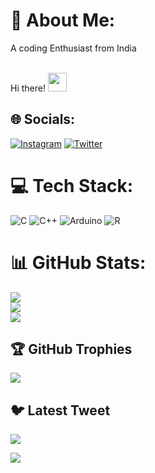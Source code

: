 # 💫 About Me:
A coding Enthusiast from India

<br>Hi there! <img src="https://user-images.githubusercontent.com/42378118/110234147-e3259600-7f4e-11eb-95be-0c4047144dea.gif" width="30"><br>
  

## 🌐 Socials:
[![Instagram](https://img.shields.io/badge/Instagram-%23E4405F.svg?logo=Instagram&logoColor=white)](https://instagram.com/of_the_track) [![Twitter](https://img.shields.io/badge/Twitter-%231DA1F2.svg?logo=Twitter&logoColor=white)](https://twitter.com/of_the_track) 

# 💻 Tech Stack:
![C](https://img.shields.io/badge/c-%2300599C.svg?style=for-the-badge&logo=c&logoColor=white) ![C++](https://img.shields.io/badge/c++-%2300599C.svg?style=for-the-badge&logo=c%2B%2B&logoColor=white) ![Arduino](https://img.shields.io/badge/-Arduino-00979D?style=for-the-badge&logo=Arduino&logoColor=white) ![R](https://img.shields.io/badge/r-%23276DC3.svg?style=for-the-badge&logo=r&logoColor=white)
# 📊 GitHub Stats:
![](https://github-readme-stats.vercel.app/api?username=Tuhin04&theme=dark&hide_border=false&include_all_commits=true&count_private=true)<br/>
![](https://github-readme-streak-stats.herokuapp.com/?user=Tuhin04&theme=dark&hide_border=false)<br/>
![](https://github-readme-stats.vercel.app/api/top-langs/?username=Tuhin04&theme=dark&hide_border=false&include_all_commits=true&count_private=true&layout=compact)

## 🏆 GitHub Trophies
![](https://github-profile-trophy.vercel.app/?username=Tuhin04&theme=radical&no-frame=false&no-bg=false&margin-w=4)

## 🐦 Latest Tweet
[![](https://gtce.itsvg.in/api?username=of_the_track)](https://github.com/VishwaGauravIn/github-twitter-card-embed)


[![](https://visitcount.itsvg.in/api?id=Tuhin04&icon=5&color=6)](https://visitcount.itsvg.in)

<!-- Proudly created with GPRM ( https://gprm.itsvg.in ) -->

